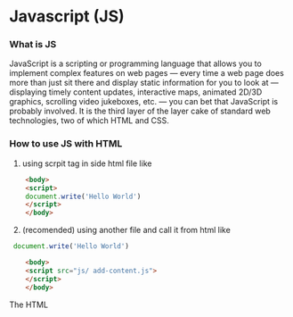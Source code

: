 # Javascript (JS)

### What is JS



JavaScript is a scripting or programming language that allows you to implement complex features on web pages — every time a web page does more than just sit there and display static information for you to look at — displaying timely content updates, interactive maps, animated 2D/3D graphics, scrolling video jukeboxes, etc. — you can bet that JavaScript is probably involved. It is the third layer of the layer cake of standard web technologies, two of which HTML and CSS.

### How to use JS with HTML

1. using scrpit tag in side html file like 
```html
    <body>
    <script>
    document.write('Hello World')
    </script>
    </body>
```

2. (recomended) using another file and call it from html like

```javascript
 document.write('Hello World')
```
```html
    <body>
    <script src="js/ add-content.js">
    </script>
    </body>
```

The HTML <script> element is used in HTML pages to tell the browser to load the JavaScript file

### What the benifit from using JS with HTML

Js give your html file the soul to act and do some amaizng sttuf and be dynamic.